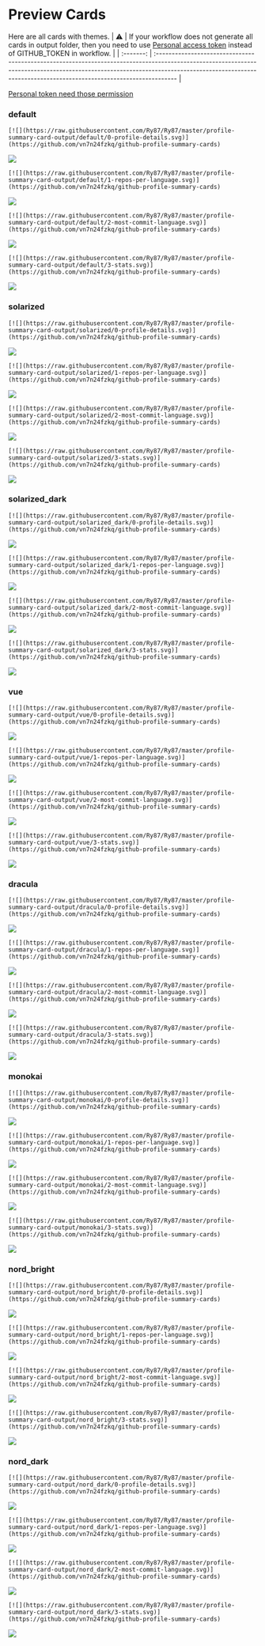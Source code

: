 
# Preview Cards

Here are all cards with themes.
| :warning: | If your workflow does not generate all cards in output folder, then you need to use [Personal access token](https://docs.github.com/en/actions/configuring-and-managing-workflows/creating-and-storing-encrypted-secrets) instead of GITHUB_TOKEN in workflow. |
| :-------: | :------------------------------------------------------------------------------------------------------------------------------------------------------------------------------------------------------------------------------------------------ |

[Personal token need those permission](https://github.com/vn7n24fzkq/github-profile-summary-cards/wiki/Personal-access-token-permissions)


### default


```
[![](https://raw.githubusercontent.com/Ry87/Ry87/master/profile-summary-card-output/default/0-profile-details.svg)](https://github.com/vn7n24fzkq/github-profile-summary-cards)
```
![](https://raw.githubusercontent.com/Ry87/Ry87/master/profile-summary-card-output/default/0-profile-details.svg)


```
[![](https://raw.githubusercontent.com/Ry87/Ry87/master/profile-summary-card-output/default/1-repos-per-language.svg)](https://github.com/vn7n24fzkq/github-profile-summary-cards)
```
![](https://raw.githubusercontent.com/Ry87/Ry87/master/profile-summary-card-output/default/1-repos-per-language.svg)


```
[![](https://raw.githubusercontent.com/Ry87/Ry87/master/profile-summary-card-output/default/2-most-commit-language.svg)](https://github.com/vn7n24fzkq/github-profile-summary-cards)
```
![](https://raw.githubusercontent.com/Ry87/Ry87/master/profile-summary-card-output/default/2-most-commit-language.svg)


```
[![](https://raw.githubusercontent.com/Ry87/Ry87/master/profile-summary-card-output/default/3-stats.svg)](https://github.com/vn7n24fzkq/github-profile-summary-cards)
```
![](https://raw.githubusercontent.com/Ry87/Ry87/master/profile-summary-card-output/default/3-stats.svg)


### solarized


```
[![](https://raw.githubusercontent.com/Ry87/Ry87/master/profile-summary-card-output/solarized/0-profile-details.svg)](https://github.com/vn7n24fzkq/github-profile-summary-cards)
```
![](https://raw.githubusercontent.com/Ry87/Ry87/master/profile-summary-card-output/solarized/0-profile-details.svg)


```
[![](https://raw.githubusercontent.com/Ry87/Ry87/master/profile-summary-card-output/solarized/1-repos-per-language.svg)](https://github.com/vn7n24fzkq/github-profile-summary-cards)
```
![](https://raw.githubusercontent.com/Ry87/Ry87/master/profile-summary-card-output/solarized/1-repos-per-language.svg)


```
[![](https://raw.githubusercontent.com/Ry87/Ry87/master/profile-summary-card-output/solarized/2-most-commit-language.svg)](https://github.com/vn7n24fzkq/github-profile-summary-cards)
```
![](https://raw.githubusercontent.com/Ry87/Ry87/master/profile-summary-card-output/solarized/2-most-commit-language.svg)


```
[![](https://raw.githubusercontent.com/Ry87/Ry87/master/profile-summary-card-output/solarized/3-stats.svg)](https://github.com/vn7n24fzkq/github-profile-summary-cards)
```
![](https://raw.githubusercontent.com/Ry87/Ry87/master/profile-summary-card-output/solarized/3-stats.svg)


### solarized_dark


```
[![](https://raw.githubusercontent.com/Ry87/Ry87/master/profile-summary-card-output/solarized_dark/0-profile-details.svg)](https://github.com/vn7n24fzkq/github-profile-summary-cards)
```
![](https://raw.githubusercontent.com/Ry87/Ry87/master/profile-summary-card-output/solarized_dark/0-profile-details.svg)


```
[![](https://raw.githubusercontent.com/Ry87/Ry87/master/profile-summary-card-output/solarized_dark/1-repos-per-language.svg)](https://github.com/vn7n24fzkq/github-profile-summary-cards)
```
![](https://raw.githubusercontent.com/Ry87/Ry87/master/profile-summary-card-output/solarized_dark/1-repos-per-language.svg)


```
[![](https://raw.githubusercontent.com/Ry87/Ry87/master/profile-summary-card-output/solarized_dark/2-most-commit-language.svg)](https://github.com/vn7n24fzkq/github-profile-summary-cards)
```
![](https://raw.githubusercontent.com/Ry87/Ry87/master/profile-summary-card-output/solarized_dark/2-most-commit-language.svg)


```
[![](https://raw.githubusercontent.com/Ry87/Ry87/master/profile-summary-card-output/solarized_dark/3-stats.svg)](https://github.com/vn7n24fzkq/github-profile-summary-cards)
```
![](https://raw.githubusercontent.com/Ry87/Ry87/master/profile-summary-card-output/solarized_dark/3-stats.svg)


### vue


```
[![](https://raw.githubusercontent.com/Ry87/Ry87/master/profile-summary-card-output/vue/0-profile-details.svg)](https://github.com/vn7n24fzkq/github-profile-summary-cards)
```
![](https://raw.githubusercontent.com/Ry87/Ry87/master/profile-summary-card-output/vue/0-profile-details.svg)


```
[![](https://raw.githubusercontent.com/Ry87/Ry87/master/profile-summary-card-output/vue/1-repos-per-language.svg)](https://github.com/vn7n24fzkq/github-profile-summary-cards)
```
![](https://raw.githubusercontent.com/Ry87/Ry87/master/profile-summary-card-output/vue/1-repos-per-language.svg)


```
[![](https://raw.githubusercontent.com/Ry87/Ry87/master/profile-summary-card-output/vue/2-most-commit-language.svg)](https://github.com/vn7n24fzkq/github-profile-summary-cards)
```
![](https://raw.githubusercontent.com/Ry87/Ry87/master/profile-summary-card-output/vue/2-most-commit-language.svg)


```
[![](https://raw.githubusercontent.com/Ry87/Ry87/master/profile-summary-card-output/vue/3-stats.svg)](https://github.com/vn7n24fzkq/github-profile-summary-cards)
```
![](https://raw.githubusercontent.com/Ry87/Ry87/master/profile-summary-card-output/vue/3-stats.svg)


### dracula


```
[![](https://raw.githubusercontent.com/Ry87/Ry87/master/profile-summary-card-output/dracula/0-profile-details.svg)](https://github.com/vn7n24fzkq/github-profile-summary-cards)
```
![](https://raw.githubusercontent.com/Ry87/Ry87/master/profile-summary-card-output/dracula/0-profile-details.svg)


```
[![](https://raw.githubusercontent.com/Ry87/Ry87/master/profile-summary-card-output/dracula/1-repos-per-language.svg)](https://github.com/vn7n24fzkq/github-profile-summary-cards)
```
![](https://raw.githubusercontent.com/Ry87/Ry87/master/profile-summary-card-output/dracula/1-repos-per-language.svg)


```
[![](https://raw.githubusercontent.com/Ry87/Ry87/master/profile-summary-card-output/dracula/2-most-commit-language.svg)](https://github.com/vn7n24fzkq/github-profile-summary-cards)
```
![](https://raw.githubusercontent.com/Ry87/Ry87/master/profile-summary-card-output/dracula/2-most-commit-language.svg)


```
[![](https://raw.githubusercontent.com/Ry87/Ry87/master/profile-summary-card-output/dracula/3-stats.svg)](https://github.com/vn7n24fzkq/github-profile-summary-cards)
```
![](https://raw.githubusercontent.com/Ry87/Ry87/master/profile-summary-card-output/dracula/3-stats.svg)


### monokai


```
[![](https://raw.githubusercontent.com/Ry87/Ry87/master/profile-summary-card-output/monokai/0-profile-details.svg)](https://github.com/vn7n24fzkq/github-profile-summary-cards)
```
![](https://raw.githubusercontent.com/Ry87/Ry87/master/profile-summary-card-output/monokai/0-profile-details.svg)


```
[![](https://raw.githubusercontent.com/Ry87/Ry87/master/profile-summary-card-output/monokai/1-repos-per-language.svg)](https://github.com/vn7n24fzkq/github-profile-summary-cards)
```
![](https://raw.githubusercontent.com/Ry87/Ry87/master/profile-summary-card-output/monokai/1-repos-per-language.svg)


```
[![](https://raw.githubusercontent.com/Ry87/Ry87/master/profile-summary-card-output/monokai/2-most-commit-language.svg)](https://github.com/vn7n24fzkq/github-profile-summary-cards)
```
![](https://raw.githubusercontent.com/Ry87/Ry87/master/profile-summary-card-output/monokai/2-most-commit-language.svg)


```
[![](https://raw.githubusercontent.com/Ry87/Ry87/master/profile-summary-card-output/monokai/3-stats.svg)](https://github.com/vn7n24fzkq/github-profile-summary-cards)
```
![](https://raw.githubusercontent.com/Ry87/Ry87/master/profile-summary-card-output/monokai/3-stats.svg)


### nord_bright


```
[![](https://raw.githubusercontent.com/Ry87/Ry87/master/profile-summary-card-output/nord_bright/0-profile-details.svg)](https://github.com/vn7n24fzkq/github-profile-summary-cards)
```
![](https://raw.githubusercontent.com/Ry87/Ry87/master/profile-summary-card-output/nord_bright/0-profile-details.svg)


```
[![](https://raw.githubusercontent.com/Ry87/Ry87/master/profile-summary-card-output/nord_bright/1-repos-per-language.svg)](https://github.com/vn7n24fzkq/github-profile-summary-cards)
```
![](https://raw.githubusercontent.com/Ry87/Ry87/master/profile-summary-card-output/nord_bright/1-repos-per-language.svg)


```
[![](https://raw.githubusercontent.com/Ry87/Ry87/master/profile-summary-card-output/nord_bright/2-most-commit-language.svg)](https://github.com/vn7n24fzkq/github-profile-summary-cards)
```
![](https://raw.githubusercontent.com/Ry87/Ry87/master/profile-summary-card-output/nord_bright/2-most-commit-language.svg)


```
[![](https://raw.githubusercontent.com/Ry87/Ry87/master/profile-summary-card-output/nord_bright/3-stats.svg)](https://github.com/vn7n24fzkq/github-profile-summary-cards)
```
![](https://raw.githubusercontent.com/Ry87/Ry87/master/profile-summary-card-output/nord_bright/3-stats.svg)


### nord_dark


```
[![](https://raw.githubusercontent.com/Ry87/Ry87/master/profile-summary-card-output/nord_dark/0-profile-details.svg)](https://github.com/vn7n24fzkq/github-profile-summary-cards)
```
![](https://raw.githubusercontent.com/Ry87/Ry87/master/profile-summary-card-output/nord_dark/0-profile-details.svg)


```
[![](https://raw.githubusercontent.com/Ry87/Ry87/master/profile-summary-card-output/nord_dark/1-repos-per-language.svg)](https://github.com/vn7n24fzkq/github-profile-summary-cards)
```
![](https://raw.githubusercontent.com/Ry87/Ry87/master/profile-summary-card-output/nord_dark/1-repos-per-language.svg)


```
[![](https://raw.githubusercontent.com/Ry87/Ry87/master/profile-summary-card-output/nord_dark/2-most-commit-language.svg)](https://github.com/vn7n24fzkq/github-profile-summary-cards)
```
![](https://raw.githubusercontent.com/Ry87/Ry87/master/profile-summary-card-output/nord_dark/2-most-commit-language.svg)


```
[![](https://raw.githubusercontent.com/Ry87/Ry87/master/profile-summary-card-output/nord_dark/3-stats.svg)](https://github.com/vn7n24fzkq/github-profile-summary-cards)
```
![](https://raw.githubusercontent.com/Ry87/Ry87/master/profile-summary-card-output/nord_dark/3-stats.svg)

